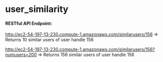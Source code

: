 # user_similarity


#### RESTful API Endpoint:

http://ec2-54-197-13-230.compute-1.amazonaws.com/similarusers/156 => Returns 10 similar users of user handle 156

http://ec2-54-197-13-230.compute-1.amazonaws.com/similarusers/156?numusers=200 => Returns 156 similar users of user handle 156
